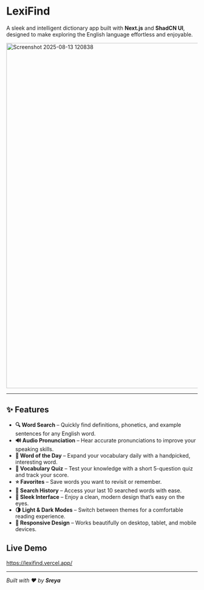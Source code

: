 # LexiFind

A sleek and intelligent dictionary app built with **Next.js** and **ShadCN UI**, designed to make exploring the English language effortless and enjoyable. 

<img width="1918" height="910" alt="Screenshot 2025-08-13 120838" src="https://github.com/user-attachments/assets/5da4a4e2-3905-4552-b2f5-bd0af36be88b" />

---

## ✨ Features  

- **🔍 Word Search** – Quickly find definitions, phonetics, and example sentences for any English word.  
- **🔊 Audio Pronunciation** – Hear accurate pronunciations to improve your speaking skills.  
- **📅 Word of the Day** – Expand your vocabulary daily with a handpicked, interesting word.  
- **🧠 Vocabulary Quiz** – Test your knowledge with a short 5-question quiz and track your score.  
- **⭐ Favorites** – Save words you want to revisit or remember.  
- **📜 Search History** – Access your last 10 searched words with ease.  
- **🎨 Sleek Interface** – Enjoy a clean, modern design that’s easy on the eyes.  
- **🌗 Light & Dark Modes** – Switch between themes for a comfortable reading experience.  
- **📱 Responsive Design** – Works beautifully on desktop, tablet, and mobile devices.  

## Live Demo

https://lexifind.vercel.app/

---

*Built with ❤️ by **Sreya***
